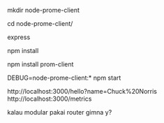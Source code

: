 mkdir node-prome-client

cd node-prome-client/

express

npm install  

npm install prom-client

DEBUG=node-prome-client:* npm start



http://localhost:3000/hello?name=Chuck%20Norris
http://localhost:3000/metrics




kalau modular pakai router gimna y?
